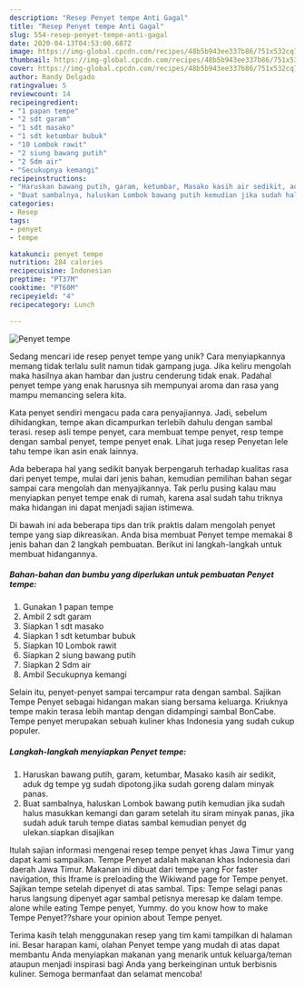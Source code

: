 ```yaml
---
description: "Resep Penyet tempe Anti Gagal"
title: "Resep Penyet tempe Anti Gagal"
slug: 554-resep-penyet-tempe-anti-gagal
date: 2020-04-13T04:53:00.687Z
image: https://img-global.cpcdn.com/recipes/48b5b943ee337b86/751x532cq70/penyet-tempe-foto-resep-utama.jpg
thumbnail: https://img-global.cpcdn.com/recipes/48b5b943ee337b86/751x532cq70/penyet-tempe-foto-resep-utama.jpg
cover: https://img-global.cpcdn.com/recipes/48b5b943ee337b86/751x532cq70/penyet-tempe-foto-resep-utama.jpg
author: Randy Delgado
ratingvalue: 5
reviewcount: 14
recipeingredient:
- "1 papan tempe"
- "2 sdt garam"
- "1 sdt masako"
- "1 sdt ketumbar bubuk"
- "10 Lombok rawit"
- "2 siung bawang putih"
- "2 Sdm air"
- "Secukupnya kemangi"
recipeinstructions:
- "Haruskan bawang putih, garam, ketumbar, Masako kasih air sedikit, aduk dg tempe yg sudah dipotong.jika sudah goreng dalam minyak panas."
- "Buat sambalnya, haluskan Lombok bawang putih kemudian jika sudah halus masukkan kemangi dan garam setelah itu siram minyak panas, jika sudah aduk taruh tempe diatas sambal kemudian penyet dg ulekan.siapkan disajikan"
categories:
- Resep
tags:
- penyet
- tempe

katakunci: penyet tempe 
nutrition: 284 calories
recipecuisine: Indonesian
preptime: "PT37M"
cooktime: "PT60M"
recipeyield: "4"
recipecategory: Lunch

---
```



![Penyet tempe](https://img-global.cpcdn.com/recipes/48b5b943ee337b86/751x532cq70/penyet-tempe-foto-resep-utama.jpg)

Sedang mencari ide resep penyet tempe yang unik? Cara menyiapkannya memang tidak terlalu sulit namun tidak gampang juga. Jika keliru mengolah maka hasilnya akan hambar dan justru cenderung tidak enak. Padahal penyet tempe yang enak harusnya sih mempunyai aroma dan rasa yang mampu memancing selera kita.

Kata penyet sendiri mengacu pada cara penyajiannya. Jadi, sebelum dihidangkan, tempe akan dicampurkan terlebih dahulu dengan sambal terasi. resep asli tempe penyet, cara membuat tempe penyet, resp tempe dengan sambal penyet, tempe penyet enak. Lihat juga resep Penyetan lele tahu tempe ikan asin enak lainnya.

Ada beberapa hal yang sedikit banyak berpengaruh terhadap kualitas rasa dari penyet tempe, mulai dari jenis bahan, kemudian pemilihan bahan segar sampai cara mengolah dan menyajikannya. Tak perlu pusing kalau mau menyiapkan penyet tempe enak di rumah, karena asal sudah tahu triknya maka hidangan ini dapat menjadi sajian istimewa.


Di bawah ini ada beberapa tips dan trik praktis dalam mengolah penyet tempe yang siap dikreasikan. Anda bisa membuat Penyet tempe memakai 8 jenis bahan dan 2 langkah pembuatan. Berikut ini langkah-langkah untuk membuat hidangannya.

<!--inarticleads1-->

##### Bahan-bahan dan bumbu yang diperlukan untuk pembuatan Penyet tempe:

1. Gunakan 1 papan tempe
1. Ambil 2 sdt garam
1. Siapkan 1 sdt masako
1. Siapkan 1 sdt ketumbar bubuk
1. Siapkan 10 Lombok rawit
1. Siapkan 2 siung bawang putih
1. Siapkan 2 Sdm air
1. Ambil Secukupnya kemangi


Selain itu, penyet-penyet sampai tercampur rata dengan sambal. Sajikan Tempe Penyet sebagai hidangan makan siang bersama keluarga. Kriuknya tempe makin terasa lebih mantap dengan didampingi sambal BonCabe. Tempe penyet merupakan sebuah kuliner khas Indonesia yang sudah cukup populer. 

<!--inarticleads2-->

##### Langkah-langkah menyiapkan Penyet tempe:

1. Haruskan bawang putih, garam, ketumbar, Masako kasih air sedikit, aduk dg tempe yg sudah dipotong.jika sudah goreng dalam minyak panas.
1. Buat sambalnya, haluskan Lombok bawang putih kemudian jika sudah halus masukkan kemangi dan garam setelah itu siram minyak panas, jika sudah aduk taruh tempe diatas sambal kemudian penyet dg ulekan.siapkan disajikan


Itulah sajian informasi mengenai resep tempe penyet khas Jawa Timur yang dapat kami sampaikan. Tempe Penyet adalah makanan khas Indonesia dari daerah Jawa Timur. Makanan ini dibuat dari tempe yang For faster navigation, this Iframe is preloading the Wikiwand page for Tempe penyet. Sajikan tempe setelah dipenyet di atas sambal. Tips: Tempe selagi panas harus langsung dipenyet agar sambal petisnya meresap ke dalam tempe. alone while eating Tempe penyet, Yummy. do you know how to make Tempe Penyet??share your opinion about Tempe penyet. 

Terima kasih telah menggunakan resep yang tim kami tampilkan di halaman ini. Besar harapan kami, olahan Penyet tempe yang mudah di atas dapat membantu Anda menyiapkan makanan yang menarik untuk keluarga/teman ataupun menjadi inspirasi bagi Anda yang berkeinginan untuk berbisnis kuliner. Semoga bermanfaat dan selamat mencoba!
